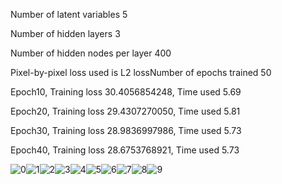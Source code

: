 Number of latent variables 	5

Number of hidden layers 	3

Number of hidden nodes per layer 	400

Pixel-by-pixel loss used is L2 lossNumber of epochs trained 	50

Epoch10, Training loss 30.4056854248, Time used 5.69

Epoch20, Training loss 29.4307270050, Time used 5.81

Epoch30, Training loss 28.9836997986, Time used 5.73

Epoch40, Training loss 28.6753768921, Time used 5.73

![0](./0.png)![1](./1.png)![2](./2.png)![3](./3.png)![4](./4.png)![5](./5.png)![6](./6.png)![7](./7.png)![8](./8.png)![9](./9.png)